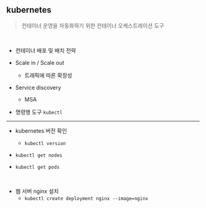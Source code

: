 ## kubernetes

> 컨테이너 운영을 자동화하기 위한 컨테이너 오케스트레이션 도구

<br/>

- 컨테이너 배포 및 배치 전략
- Scale in / Scale out
  - 트래픽에 따른 확장성
- Service discovery
  - MSA

- 명령행 도구 `kubectl`

---

- kubernetes 버전 확인

  - `kubectl version`

- `kubectl get nodes`

- `kubectl get pods`


<br/>

- 웹 서버 nginx 설치
  - `kubectl create deployment nginx --image=nginx`
